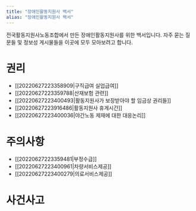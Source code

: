 ```yaml
---
title: "장애인활동지원사 백서"
alias: "장애인활동지원사 백서"
---
```

전국활동지원사노동조합에서 만든 장애인활동지원사를 위한 백서입니다. 자주 묻는 질문들 및 정보성 게시물들을 이곳에 모두 모아보려고 합니다.

# 권리
* [[20220627223358909|구직급여 실업급여]]
* [[20220627223359788|산재보험 관련]]
* [[20220627223400493|활동지원사가 보장받아야 할 임금상 권리들]]
* [[20220627223916486|활동지원사 휴게시간]]
* [[20220627223400036|야간노동 제재에 대한 대응논리]]

# 주의사항
* [[20220627223359481|부정수급]]
* [[20220627223400961|차량서비스제공]]
* [[20220627223400279|의료서비스제공]]

# 사건사고